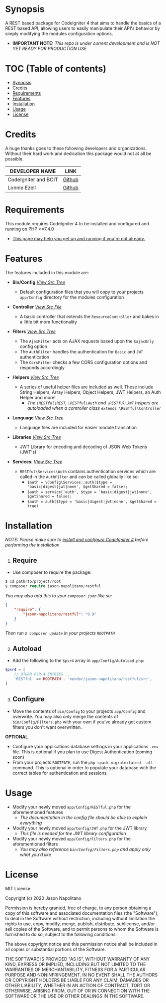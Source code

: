 # Synopsis
A REST based package for CodeIgniter 4 that aims to handle the basics of a REST based API, allowing users to easily 
manipulate their API's behavior by simply modifying the modules configuration options.
 - **IMPORTANT NOTE:** _This repo is under current development and is NOT YET READY FOR PRODUCTION USE_

# TOC (Table of contents) 
 - [Synopsis](#synopsis)
 - [Credits](#credits)
 - [Requirements](#requirements)
 - [Features](#features)
 - [Installation](#installation)
 - [Usage](#usage)
 - [License](#license)

# Credits
A huge thanks goes to these following developers and organizations. Without their hard work and dedication this package would not at all be possible.

|    DEVELOPER NAME    |                   LINK                    |
|----------------------|-------------------------------------------|
| CodeIgniter and BCIT | [Github](https://github.com/codeigniter4) |
|     Lonnie Ezell     | [Github](https://github.com/lonnieezell)  |

# Requirements
This module requires CodeIgniter 4 to be installed and configured and running on PHP >=7.4.0
   - [This page may help you get up and running if you're not already.](https://codeigniter4.github.io/userguide/installation/index.html)

# Features
The features included in this module are:  

 - **Bin/Config** _[View Src Tree](https://github.com/jason-napolitano/RESTful/tree/master/bin/Config)_
   - Default configuration files that you will copy to your projects `app/Config` directory for the modules
   configuration
 - **Controller** _[View Src File](https://github.com/jason-napolitano/RESTful/blob/master/src/Controller.php)_
   - A basic controller that extends the `ResourceController` and bakes in a little bit more
   functionality
   
 - **Filters** _[View Src Tree](https://github.com/jason-napolitano/RESTful/tree/master/src/Filters)_
   - The `AjaxFilter` acts on AJAX requests based upon the `$ajaxOnly` config 
   option
   - The `AuthFilter` handles the authentication for `Basic` and `JWT` authentication
   - The `CorsFilter` checks a few CORS configuration options and responds accordingly
  
 - **Helpers** _[View Src Tree](https://github.com/jason-napolitano/RESTful/tree/master/src/Helpers)_
   - A series of useful helper files are included as well. These include String Helpers, Array Helpers, Object Helpers, JWT Helpers, an 
   Auth Helper and more!
     - _The `\RESTful\REST`, `\RESTful\Auth` and `\RESTful\JWT` helpers are autoloaded when a controller class_ `extends \RESTful\Controller`  
       
  - **Language** _[View Src Tree](https://github.com/jason-napolitano/RESTful/tree/master/src/Language)_
    - Language files are included for easier module translation
  
 - **Libraries** _[View Src Tree](https://github.com/jason-napolitano/RESTful/tree/master/src/Libraries)_
   - JWT Library for encoding and decoding of JSON Web Tokens (JWT's)
     
 - **Services**: _[View Src Tree](https://github.com/jason-napolitano/RESTful/tree/master/src/Services)_
   - `RESTful\Services\Auth` contains authentication services which are called in the `AuthFilter` and can be called globally like so:
      - `$auth = \Config\Services::auth($type = 'basic|digest|jwt|none', $getShared = false); ` 
      - `$auth = service('auth', $type = 'basic|digest|jwt|none', $getShared = false); `
      - `$auth = auth($type = 'basic|digest|jwt|none', $getShared = true)`
    
# Installation
_NOTE: Please make sure to [install and configure CodeIgniter 4](#requirements) before performing the installation_

 1. ## Require
 - Use composer to require the package:
 ```php
$ cd path/to/project/root
$ composer require jason-napolitano/restful
```
_You may also add this to your `composer.json` like so:_
```json
{
    "require": {
        "jason-napolitano/restful": "0.9"
    }
}
```
_Then run `$ composer update` in your projects `ROOTPATH`_

 2. ## Autoload
 - Add the following to the `$psr4` array in `app/Config/Autoload.php`:
```php
$psr4 = [
    // OTHER PSR-4 ENTRIES ...
    'RESTful' => ROOTPATH . 'vendor/jason-napolitano/restful/src',
]
```

 3. ## Configure
 - Move the contents of `bin/Config` to your projects `app/Config` and overwrite. You may also only merge the contents of `bin/Config/Filters.php` with your own if you've already got custom filters you don't want overwritten.
 
**OPTIONAL** 
 - Configure your applications database settings in your applications `.env` file. This is optional if you plan to use Digest Authentication (coming soon)
 - From your projects `ROOTPATH`, run the `php spark migrate:latest -all` command. This is optional in order to populate your database with the correct tables for authentication and sessions.

# Usage
 - Modify your newly moved `app/Config/RESTful.php` for the aforementioned features
   - _The documentation in the config file should be able to explain everything_
 - Modify your newly moved `app/Config/JWT.php` for the JWT library
   - _This file is needed for the JWT library configuration_
 - Modify your newly moved `app/Config/Filters.php` for the aforementioned filters
   - _You may also reference `bin/Config/Filters.php` and apply only what you'd like_

# License
MIT License

Copyright (c) 2020 Jason Napolitano

Permission is hereby granted, free of charge, to any person obtaining a copy
of this software and associated documentation files (the "Software"), to deal
in the Software without restriction, including without limitation the rights
to use, copy, modify, merge, publish, distribute, sublicense, and/or sell
copies of the Software, and to permit persons to whom the Software is
furnished to do so, subject to the following conditions:

The above copyright notice and this permission notice shall be included in all
copies or substantial portions of the Software.

THE SOFTWARE IS PROVIDED "AS IS", WITHOUT WARRANTY OF ANY KIND, EXPRESS OR
IMPLIED, INCLUDING BUT NOT LIMITED TO THE WARRANTIES OF MERCHANTABILITY,
FITNESS FOR A PARTICULAR PURPOSE AND NONINFRINGEMENT. IN NO EVENT SHALL THE
AUTHORS OR COPYRIGHT HOLDERS BE LIABLE FOR ANY CLAIM, DAMAGES OR OTHER
LIABILITY, WHETHER IN AN ACTION OF CONTRACT, TORT OR OTHERWISE, ARISING FROM,
OUT OF OR IN CONNECTION WITH THE SOFTWARE OR THE USE OR OTHER DEALINGS IN THE
SOFTWARE.
